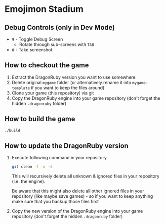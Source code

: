 # Emojimon Stadium

## Debug Controls (only in Dev Mode)
- `9` - Toggle Debug Screen
  - Rotate through sub-screens with `TAB`
- `0` - Take screenshot

## How to checkout the game
1. Extract the DragonRuby version you want to use somewhere
2. Delete original `mygame` folder (or alternatively rename it into `mygame-template` if you want to keep the files around)
3. Clone your game (this repository) via git
4. Copy the DragonRuby engine into your game repository (don't forget the hidden `.dragonruby` folder)

## How to build the game
```sh
./build
```

## How to update the DragonRuby version
1. Execute following command in your repository
   ```sh
   git clean -f -x -d
   ```
   This will recursively delete all unknown & ignored files in your repository (i.e. the engine).

   Be aware that this might also delete all other ignored files in your repository (like maybe save games) - so if you want
   to keep anything make sure that you backup those files first
2. Copy the new version of the DragonRuby engine into your game repository (don't forget the hidden `.dragonruby` folder)
